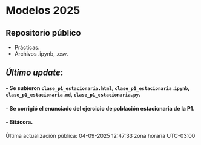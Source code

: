 # Modelos 2025

## Repositorio público

- Prácticas.
- Archivos .ipynb, .csv.


## *Último update*:

#### - Se subieron  `clase_p1_estacionaria.html`, `clase_p1_estacionaria.ipynb`, `clase_p1_estacionaria.md`, `clase_p1_estacionaria.py`.
#### - Se corrigió el enunciado del ejercicio de población estacionaria de la P1.
#### - Bitácora.

Última actualización pública: 04-09-2025 12:47:33 zona horaria UTC-03:00
